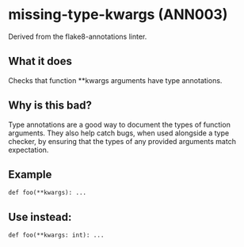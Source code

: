 # missing-type-kwargs (ANN003)
Derived from the flake8-annotations linter.
## What it does
Checks that function **kwargs arguments have type annotations.
## Why is this bad?
Type annotations are a good way to document the types of function arguments. They also
help catch bugs, when used alongside a type checker, by ensuring that the types of
any provided arguments match expectation.
## Example
```
def foo(**kwargs): ...
```
## Use instead:
```
def foo(**kwargs: int): ...
```